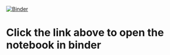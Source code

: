 [![Binder](https://mybinder.org/badge_logo.svg)](https://mybinder.org/v2/gh/Alex-Lewandowski/AnalysisOfAlgorithms/master?filepath=python%2FAssignment_4%2FAssignment_4.ipynb)

# Click the link above to open the notebook in binder
